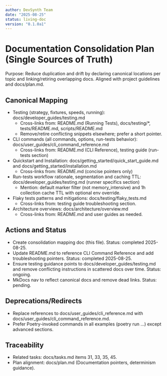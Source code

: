```yaml
---
author: DevSynth Team
date: "2025-08-25"
status: living-doc
version: "0.1.0a1"
---
```

# Documentation Consolidation Plan (Single Sources of Truth)

Purpose: Reduce duplication and drift by declaring canonical locations per topic and linking/retiring overlapping docs. Aligned with project guidelines and docs/plan.md.

## Canonical Mapping
- Testing (strategy, fixtures, speeds, running): docs/developer_guides/testing.md
  - Cross-links from: README.md (Running Tests), docs/testing/*, tests/README.md, scripts/README.md
  - Remove/retire conflicting snippets elsewhere; prefer a short pointer.
- CLI commands (all commands, options, run-tests behavior): docs/user_guides/cli_command_reference.md
  - Cross-links from: README.md (CLI Reference), testing guide (run-tests section)
- Quickstart and Installation: docs/getting_started/quick_start_guide.md and docs/getting_started/installation.md
  - Cross-links from: README.md (concise pointers only)
- Run-tests workflow rationale, segmentation and caching TTL: docs/developer_guides/testing.md (runner specifics section)
  - Mention: default marker filter (not memory_intensive) and 1h collection cache TTL with optional env override.
- Flaky tests patterns and mitigations: docs/testing/flaky_tests.md
  - Cross-links from: testing guide troubleshooting section.
- Architecture overviews: docs/architecture/overview.md
  - Cross-links from: README.md and user guides as needed.

## Actions and Status
- Create consolidation mapping doc (this file). Status: completed 2025-08-25.
- Update README.md to reference CLI Command Reference and add troubleshooting pointers. Status: completed 2025-08-25.
- Ensure testing guidance points to docs/developer_guides/testing.md and remove conflicting instructions in scattered docs over time. Status: ongoing.
- MkDocs nav to reflect canonical docs and remove dead links. Status: pending.

## Deprecations/Redirects
- Replace references to docs/user_guides/cli_reference.md with docs/user_guides/cli_command_reference.md.
- Prefer Poetry-invoked commands in all examples (poetry run ...) except advanced sections.

## Traceability
- Related tasks: docs/tasks.md items 31, 33, 35, 45.
- Plan alignment: docs/plan.md (Documentation pointers, determinism guidance).
